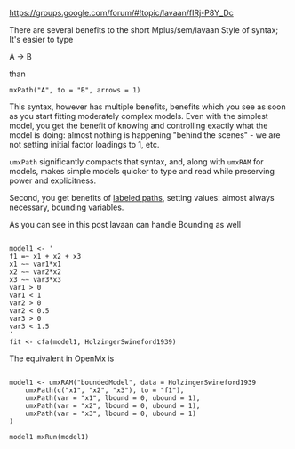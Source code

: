 https://groups.google.com/forum/#!topic/lavaan/fIRj-P8Y_Dc

There are several benefits to the short Mplus/sem/lavaan Style of syntax; It's easier to type 

A -> B 

than 

```splus
mxPath("A", to = "B", arrows = 1)    
```
This syntax, however has multiple benefits, benefits which you see as soon as you start fitting moderately complex models.
Even with the simplest model, you get the benefit of knowing and controlling exactly what the model is doing: almost nothing is happening "behind the scenes" - we are not setting initial factor loadings to 1, etc.

`umxPath` significantly compacts that syntax, and, along with `umxRAM` for models, makes simple models quicker to type and read while preserving power and explicitness.

Second, you get benefits of [labeled paths](), setting values: almost always necessary, bounding variables.

As you can see in this post lavaan can handle Bounding as well

```splus
    
model1 <- '
f1 =~ x1 + x2 + x3
x1 ~~ var1*x1
x2 ~~ var2*x2
x3 ~~ var3*x3
var1 > 0
var1 < 1
var2 > 0
var2 < 0.5
var3 > 0
var3 < 1.5
'
fit <- cfa(model1, HolzingerSwineford1939)
```

The equivalent in OpenMx is

```splus
    
model1 <- umxRAM("boundedModel", data = HolzingerSwineford1939
	umxPath(c("x1", "x2", "x3"), to = "f1"),
	umxPath(var = "x1", lbound = 0, ubound = 1),
	umxPath(var = "x2", lbound = 0, ubound = 1),
	umxPath(var = "x3", lbound = 0, ubound = 1)
)

model1 mxRun(model1)
```
